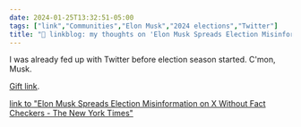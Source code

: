 ```yaml
---
date: 2024-01-25T13:32:51-05:00
tags: ["link","Communities","Elon Musk","2024 elections","Twitter"]
title: "🔗 linkblog: my thoughts on 'Elon Musk Spreads Election Misinformation on X Without Fact Checkers - The New York Times'"
---
```

I was already fed up with Twitter before election season started. C'mon, Musk.

[Gift link](https://www.nytimes.com/2024/01/25/us/politics/elon-musk-election-misinformation-x-twitter.html?unlocked_article_code=1.QU0.WvBY.H0dDr2lb69Kk&smid=url-share).

[link to "Elon Musk Spreads Election Misinformation on X Without Fact Checkers - The New York Times"](https://www.nytimes.com/2024/01/25/us/politics/elon-musk-election-misinformation-x-twitter.html)